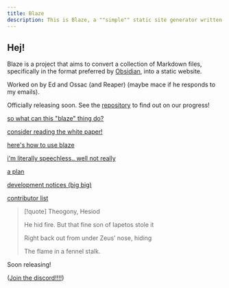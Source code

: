 ```yaml
---
title: Blaze
description: This is Blaze, a ""simple"" static site generator written in Rust
---
```


## Hej!

Blaze is a project that aims to convert a collection of Markdown files, specifically in the format preferred by [Obsidian](https://obsidian.md/), into a static website.

Worked on by Ed and Ossac (and Reaper) (maybe mace if he responds to my emails).

Officially releasing soon. See the [repository](https://github.com/EddieTheEd/Blaze) to find out on our progress!

[so what can this "blaze" thing do?](showcase.md)

[consider reading the white paper!](whitepaper.md)

[here's how to use blaze](setup/prerequisites.md)

[i'm literally speechless.. well not really](amazing.md)

[a plan](plan.md)

[development notices (big big)](devnotes.md)

[contributor list](contributors.md)

> [!quote] Theogony, Hesiod
>
> He hid fire. But that fine son of Iapetos stole it
>
> Right back out from under Zeus’ nose, hiding
>
> The flame in a fennel stalk.

Soon releasing!

([Join the discord!!!!](https://discord.gg/xJJeASEeAv))

